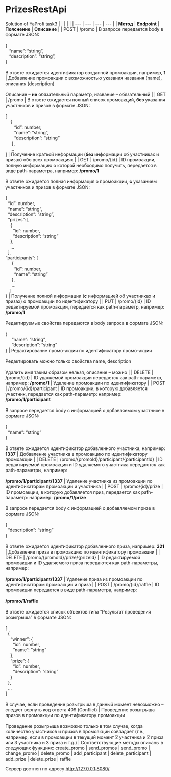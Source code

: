 # PrizesRestApi
Solution of YaProfi task3
|     |     |     |     |
| --- | --- | --- | --- |
| **Метод** | **Endpoint** | **Пояснение** | **Описание** |
| POST | /promo | В запросе передается body в формате JSON:<br><br>{  <br>   “name”: “string”,  <br>   “description”: “string”,  <br>}<br><br>В ответе ожидается идентификатор созданной промоакции, например, **1** | Добавление промоакции с возможностью указания названия (name), описания (description) <br><br>Описание – **не** обязательный параметр, название – обязательный |
| GET | /promo | В ответе ожидается полный список промоакций, **без** указания участников и призов в формате JSON:<br><br>\[  <br>    {  <br>       “id”: number,  <br>       “name”: “string”,  <br>       “description”: “string”  <br>     },  <br>    …  <br>\] | Получение краткой информации (**без** информации об участниках и призах) обо всех промоакциях |
| GET | /promo/{id} | ID промоакции, полную информацию о которой необходимо получить, передается в виде path-параметра, например: **/promo/1**<br><br>В ответе ожидается полная информация о промоакции, **с** указанием участников и призов в формате JSON:<br><br>{  <br>  “id”: number,  <br>  “name”: “string”,  <br>  “description”: “string”,  <br>  “prizes”: \[  <br>    {  <br>      “id”: number,  <br>      “description”: “string”  <br>    },  <br>    …  <br>  \],    <br>“participants”: \[  <br>     {  <br>       “id”: number,  <br>       “name”: “string”  <br>     },  <br>     …  <br>   \]  <br>} | Получение полной информации (**с** информацией об участниках и призах) о промоакции по идентификатору |
| PUT | /promo/{id} | ID редактируемой промоакции, передается как path-параметр, например: **/promo/1**<br><br>Редактируемые свойства передаются в body запроса в формате JSON:<br><br>{  <br>     “name”: “string”,  <br>     “description”: “string”  <br>} | Редактирование промо-акции по идентификатору промо-акции<br><br>Редактировать можно только свойства name, description<br><br>Удалить имя таким образом нельзя, описание – можно |
| DELETE | /promo/{id} | ID удаляемой промоакции передается как path-параметр, например: **/promo/1** | Удаление промоакции по идентификатору |
| POST | /promo/{id}/participant | ID промоакции, в которую добавляется участник, передается как path-параметр: например: **/promo/1/participant**<br><br>В запросе передается body с информацией о добавляемом участнике в формате JSON:<br><br>{  <br>  “name”: “string”  <br>} <br><br>В ответе ожидается идентификатор добавленного участника, например: **1337** | Добавление участника в промоакцию по идентификатору промоакции |
| DELETE | /promo/{promoId}/participant/{participantId} | ID редактируемой промоакции и ID удаляемого участника передаются как path-параметры, например:<br><br>**/promo/1/participant/1337** | Удаление участника из промоакции по идентификаторам промоакции и участника |
| POST | /promo/{id}/prize | ID промоакции, в которую добавляется приз, передается как path-параметр: например: **/promo/1/prize**<br><br>В запросе передается body с информацией о добавляемом призе в формате JSON:<br><br>{  <br>  “description”: “string”  <br>}<br><br>В ответе ожидается идентификатор добавленного приза, например: **321** | Добавление приза в промоакцию по идентификатору промоакции |
| DELETE | /promo/{promoId}/prize/{prizeId} | ID редактируемой промоакции и ID удаляемого приза передаются как path-параметры, например:<br><br>**/promo/1/participant/1337** | Удаление приза из промоакции по идентификаторам промоакции и приза |
| POST | /promo/{id}/raffle | ID промоакции передается в виде path-параметра, например: <br><br>**/promo/1/raffle**<br><br>В ответе ожидается список объектов типа “Результат проведения розыгрыша” в формате JSON: <br><br>\[  <br>  {  <br>    “winner”: {  <br>      “id”: number,  <br>      “name”: “string”  <br>    },  <br>    “prize”: {  <br>      “id”: number,  <br>      “description”: “string”  <br>    }  <br>  },  <br>  …  <br>\]<br><br>В случае, если проведение розыгрыша в данный момент невозможно – следует вернуть код ответа 409 (Conflict) | Проведение розыгрыша призов в промоакции по идентификатору промоакции<br><br>Проведение розыгрыша возможно только в том случае, когда количество участников и призов в промоакции совпадает (т.е., например, если в промоакции в текущий момент 2 участника и 2 приза или 3 участника и 3 приза и т.д.) |
Соответствующие методы описаны в следующих функциях:
create_promo | send_promos | send_promo | change_promo | delete_promo | add_participant | delete_participant | add_prize | delete_prize | raffle 

Сервер достпен по адресу http://127.0.0.1:8080/
